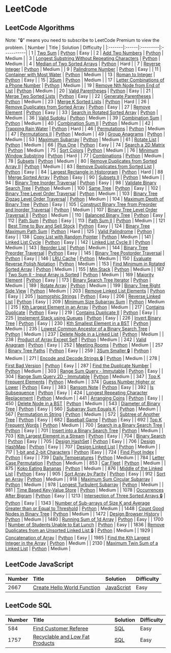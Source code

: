 # LeetCode

## LeetCode Algorithms

Note: "🔒" means you need to subscribe to LeetCode Premium to view the problem.
| Number | Title | Solution | Difficulty |
|:-------|:------|:---------|:-----------|
| 1 | [Two Sum](https://leetcode.com/problems/two-sum/) | [Python](./algorithms/1.%20Two%20Sum/solution.py) | Easy |
| 2 | [Add Two Numbers](https://leetcode.com/problems/add-two-numbers/) | [Python](./algorithms/2.%20Add%20Two%20Numbers/solution.py) | Medium |
| 3 | [Longest Substring Without Repeating Characters](https://leetcode.com/problems/longest-substring-without-repeating-characters/) | [Python](./algorithms/3.%20Longest%20Substring%20Without%20Repeating%20Characters/solution.py) | Medium |
| 4 | [Median of Two Sorted Arrays](https://leetcode.com/problems/median-of-two-sorted-arrays/description/) | [Python](./algorithms/4.%20Median%20of%20Two%20Sorted%20Arrays/solution.py) | Hard |
| 7 | [Reverse Integer](https://leetcode.com/problems/reverse-integer/description/) | [Python](./algorithms/7.%20Reverse%20Integer/Python/) | Medium |
| 9 | [Palindrome Number](https://leetcode.com/problems/palindrome-number/) | [Python](./algorithms/9.%20Palindrome%20Number/solution.py) | Easy |
| 11 | [Container with Most Water](https://leetcode.com/problems/container-with-most-water/description/) | [Python](./algorithms/11.%20Container%20With%20Most%20Water/solution.py) | Medium |
| 13 | [Roman to Integer](https://leetcode.com/problems/roman-to-integer/) | [Python](./algorithms/13.%20Roman%20to%20Integer/solution.py) | Easy |
| 15 | [3Sum](https://leetcode.com/problems/3sum/description/) | [Python](./algorithms/15.%203Sum/solution.py) | Medium |
| 17 | [Letter Combinations of a Phone Number](https://leetcode.com/problems/letter-combinations-of-a-phone-number/) | [Python](./algorithms/17.%20Letter%20Combinations%20of%20a%20Phone%20Number/solution.py) | Medium |
| 19 | [Remove Nth Node from End of List](https://leetcode.com/problems/remove-nth-node-from-end-of-list/) | [Python](./algorithms/19.%20Remove%20Nth%20Node%20From%20End%20of%20List/solution.py) | Medium |
| 20 | [Valid Parentheses](https://leetcode.com/problems/valid-parentheses/description/) | [Python](./algorithms/20.%20Valid%20Parentheses/solution.py) | Easy |
| 21 | [Merge Two Sorted Lists](https://leetcode.com/problems/merge-two-sorted-lists/description/) | [Python](./algorithms/21.%20Merge%20Two%20Sorted%20Lists/solution.py) | Easy |
| 22 | [Generate Parentheses](https://leetcode.com/problems/generate-parentheses/description/) | [Python](./algorithms/22.%20Generate%20Parentheses/solution.py) | Medium |
| 23 | [Merge K Sorted Lists](https://leetcode.com/problems/merge-k-sorted-lists/) | [Python](./algorithms/23.%20Merge%20k%20Sorted%20Lists/solution.py) | Hard |
| 26 | [Remove Duplicates from Sorted Array](https://leetcode.com/problems/remove-duplicates-from-sorted-array/description/) | [Python](./algorithms/26.%20Remove%20Duplicates%20from%20Sorted%20Array/solution.py) | Easy |
| 27 | [Remove Element](https://leetcode.com/problems/remove-element/description/) | [Python](./algorithms/27.%20Remove%20Element/solution.py) | Easy |
| 33 | [Search in Rotated Sorted Array](https://leetcode.com/problems/search-in-rotated-sorted-array/description/) | [Python](./algorithms/33.%20Search%20in%20Rotated%20Sorted%20Array/solution.py) | Medium |
| 36 | [Valid Sudoku](https://leetcode.com/problems/valid-sudoku/description/) | [Python](./algorithms/36.%20Valid%20Sudoku/solution.py) | Medium |
| 39 | [Combination Sum](https://leetcode.com/problems/combination-sum/description/) | [Python](./algorithms/39.%20Combination%20Sum/solution.py) | Medium |
| 40 | [Combination Sum II](https://leetcode.com/problems/combination-sum-ii/description/) | [Python](./algorithms/40.%20Combination%20Sum%20II/solution.py) | Medium |
| 42 | [Trapping Rain Water](https://leetcode.com/problems/trapping-rain-water/description/) | [Python](./algorithms/42.%20Trapping%20Rain%20Water/solution.py) | Hard |
| 46 | [Permutations](https://leetcode.com/problems/permutations/description/) | [Python](./algorithms/46.%20Permutations/) | Medium |
| 47 | [Permutations II](https://leetcode.com/problems/permutations-ii/description/) | [Python](./algorithms/47.%20Permutations%20II/solution.py) | Medium |
| 49 | [Group Anagrams](https://leetcode.com/problems/group-anagrams/description/) | [Python](./algorithms/49.%20Group%20Anagrams/) | Medium |
| 53 | [Maximum Subarray](https://leetcode.com/problems/maximum-subarray/description/) | [Python](./algorithms/53.%20Maximum%20Subarray/solution.py) | Medium |
| 61 | [Rotate List](https://leetcode.com/problems/rotate-list/) | [Python](./algorithms/61.%20Rotate%20List/solution.py) | Medium |
| 66 | [Plus One](https://leetcode.com/problems/plus-one/) | [Python](./algorithms/66.%20Plus%20One/solution.py) | Easy |
| 74 | [Search a 2D Matrix](https://leetcode.com/problems/search-a-2d-matrix/description/) | [Python](./algorithms/74.%20Search%20a%202D%20Matrix/solution.py) | Medium |
| 75 | [Sort Colors](https://leetcode.com/problems/sort-colors/description/) | [Python](./algorithms/75.%20Sort%20Colors/solution.py) | Medium |
| 76 | [Minimum Window Substring](https://leetcode.com/problems/minimum-window-substring/) | [Python](./algorithms/76.%20Minimum%20Window%20Substring/solution.py) | Hard |
| 77 | [Combinations](https://leetcode.com/problems/combinations/description/) | [Python](./algorithms/77.%20Combinations/solution.py) | Medium |
| 78 | [Subsets](https://leetcode.com/problems/subsets/description/) | [Python](./algorithms/78.%20Subsets/solution.py) | Medium |
| 80 | [Remove Duplicates from Sorted Array II](https://leetcode.com/problems/remove-duplicates-from-sorted-array-ii/description/) | [Python](./algorithms/80.%20Remove%20Duplicates%20from%20Sorted%20Array%20II/solution.py) | Medium |
| 83 | [Remove Duplicates from Sorted List](https://leetcode.com/problems/remove-duplicates-from-sorted-list/description/) | [Python](./algorithms/83.%20Remove%20Duplicates%20from%20Sorted%20List/solution.py) | Easy |
| 84 | [Largest Rectangle in Historgram](https://leetcode.com/problems/largest-rectangle-in-histogram/description/) | [Python](./algorithms/84.%20Largest%20Rectangle%20in%20Histogram/solution.py) | Hard |
| 88 | [Merge Sorted Array](https://leetcode.com/problems/merge-sorted-array/) | [Python](./algorithms/88.%20Merge%20Sorted%20Array/solution.py) | Easy |
| 90 | [Subsets II](https://leetcode.com/problems/subsets-ii/description/) | [Python](./algorithms/90.%20Subsets%20II/solution.py) | Medium |
| 94 | [Binary Tree Inorder Traversal](https://leetcode.com/problems/binary-tree-inorder-traversal/description/) | [Python](./algorithms/94.%20Binary%20Tree%20Inorder%20Traversal/solution.py) | Easy |
| 98 | [Validate Binary Search Tree](https://leetcode.com/problems/validate-binary-search-tree/) | [Python](./algorithms/98.%20Validate%20Binary%20Search%20Tree/solution.py) | Medium |
| 100 | [Same Tree](https://leetcode.com/problems/same-tree/description/) | [Python](./algorithms/100.%20Same%20Tree/solution.py) | Easy |
| 102 | [Binary Tree Level Order Traversal](https://leetcode.com/problems/binary-tree-level-order-traversal/description/) | [Python](./algorithms/102.%20Binary%20Tree%20Level%20Order%20Traversal/solution.py) | Medium |
| 103 | [Binary Tree Zigzag Level Order Traversal](https://leetcode.com/problems/binary-tree-zigzag-level-order-traversal/) | [Python](./algorithms/103.%20Binary%20Tree%20Zigzag%20Level%20Order%20Traversal/solution.py) | Medium |
| 104 | [Maximum Depth of Binary Tree](https://leetcode.com/problems/maximum-depth-of-binary-tree/) | [Python](./algorithms/104.%20Maximum%20Depth%20of%20Binary%20Tree/solution.py) | Easy |
| 105 | [Construct Binary Tree from Preorder and Inorder Traversal](https://leetcode.com/problems/construct-binary-tree-from-preorder-and-inorder-traversal/description/) | [Python](./algorithms/105.%20Construct%20Binary%20Tree%20from%20Preorder%20and%20Inorder%20Traversal/solution.py) | Medium |
| 107 | [Binary Tree Level Order Traversal II](https://leetcode.com/problems/binary-tree-level-order-traversal-ii/) | [Python](./algorithms/107.%20Binary%20Tree%20Level%20Order%20Traversal%20II/solution.py) | Medium |
| 110 | [Balanced Binary Tree](https://leetcode.com/problems/balanced-binary-tree/description/) | [Python](./algorithms/110.%20Balanced%20Binary%20Tree/solution.py) | Easy |
| 112 | [Path Sum](https://leetcode.com/problems/path-sum/description/) | [Python](./algorithms/112.%20Path%20Sum/solution.py) | Easy |
| 113 | [Path Sum II](https://leetcode.com/problems/path-sum-ii/description/) | [Python](./algorithms/113.%20Path%20Sum%20II/solution.py) | Medium |
| 121 | [Best Time to Buy and Sell Stock](https://leetcode.com/problems/best-time-to-buy-and-sell-stock/description/) | [Python](./algorithms/121.%20Best%20Time%20to%20Buy%20and%20Sell%20Stock/solution.py) | Easy |
| 124 | [Binary Tree Maximum Path Sum](https://leetcode.com/problems/binary-tree-maximum-path-sum/) | [Python](./algorithms/124.%20Binary%20Tree%20Maximum%20Path%20Sum/solution.py) | Hard |
| 125 | [Valid Palindrome](https://leetcode.com/problems/valid-palindrome/) | [Python](./algorithms/125.%20Validate%20Palindrome/solution.py) | Easy |
| 138 | [Copy List with Random Pointer](https://leetcode.com/problems/copy-list-with-random-pointer/description/) | [Python](./algorithms/138.%20Copy%20List%20with%20Random%20Pointer/solution.py) | Medium |
| 141 | [Linked List Cycle](https://leetcode.com/problems/linked-list-cycle/description/) | [Python](./algorithms/141.%20Linked%20List%20Cycle/solution.py) | Easy |
| 142 | [Linked List Cycle II](https://leetcode.com/problems/linked-list-cycle-ii/description/) | [Python](./algorithms/142.%20Linked%20List%20Cycle%20II/solution.py) | Medium |
| 143 | [Reorder List](https://leetcode.com/problems/reorder-list/description/) | [Python](./algorithms/143.%20Reorder%20List/) | Medium |
| 144 | [Binary Tree Preorder Traversal](https://leetcode.com/problems/binary-tree-preorder-traversal/) | [Python](./algorithms/144.%20Binary%20Tree%20Preorder%20Traversal/) | Easy |
| 145 | [Binary Tree Postorder Traversal](https://leetcode.com/problems/binary-tree-postorder-traversal/) | [Python](./algorithms/145.%20Binary%20Tree%20Postorder%20Traversal/) | Easy |
| 146 | [LRU Cache](https://leetcode.com/problems/lru-cache/) | [Python](./algorithms/146.%20LRU%20Cache/solution.py) | Medium |
| 150 | [Evaluate Reverse Polish Notation](https://leetcode.com/problems/evaluate-reverse-polish-notation/description/) | [Python](./algorithms/150.%20Evaluate%20Reverse%20Polish%20Notation/) | Medium |
| 153 | [Find Minimum in Rotated Sorted Array](https://leetcode.com/problems/find-minimum-in-rotated-sorted-array/) | [Python](./algorithms/153.%20Find%20Minimum%20in%20Rotated%20Sorted%20Array/) | Medium |
| 155 | [Min Stack](https://leetcode.com/problems/min-stack/) | [Python](./algorithms/155.%20Min%20Stack/solution.py) | Medium |
| 167 | [Two Sum II - Input Array is Sorted](https://leetcode.com/problems/two-sum-ii-input-array-is-sorted/) | [Python](./algorithms/167.%20Two%20Sum%20II%20-%20Input%20Array%20is%20Sorted/solution.py) | Medium |
| 169 | [Majority Element](https://leetcode.com/problems/majority-element/) | [Python](./algorithms/169.%20Majority%20Element/solution.py) | Easy |
| 173 | [Binary Search Tree Iterator](https://leetcode.com/problems/binary-search-tree-iterator/description/) | [Python](./algorithms/173.%20Binary%20Search%20Tree%20Iterator/solution.py) | Medium |
| 189 | [Rotate Array](https://leetcode.com/problems/rotate-array/) | [Python](./algorithms/189.%20Rotate%20Array/solution.py) | Medium |
| 199 | [Binary Tree Right Side View](https://leetcode.com/problems/binary-tree-right-side-view/description/) | [Python](./algorithms/199.%20Binary%20Tree%20Right%20Side%20View/solution.py) | Medium |
| 203 | [Remove Linked List Elements](https://leetcode.com/problems/remove-linked-list-elements/) | [Python](./algorithms/203.%20Remove%20Linked%20List%20Elements/solution.py) | Easy |
| 205 | [Isomorphic Strings](https://leetcode.com/problems/isomorphic-strings/description/) | [Python](./algorithms/205.%20Isomorphic%20Strings/solution.py) | Easy |
| 206 | [Reverse Linked List](https://leetcode.com/problems/reverse-linked-list/) | [Python](./algorithms/206.%20Reverse%20Linked%20List/solution.py) | Easy |
| 209 | [Minimum Size Subarray Sum](https://leetcode.com/problems/minimum-size-subarray-sum/) | [Python](./algorithms/209.%20Minimum%20Size%20Subarray%20Sum/solution.py) | Medium |
| 215 | [Kth Largest Element in an Array](https://leetcode.com/problems/kth-largest-element-in-an-array/) | [Python](./algorithms/215.%20Kth%20Largest%20Element%20in%20an%20Array/) | Medium |
| 217 | [Contains Duplicate](https://leetcode.com/problems/contains-duplicate/) | [Python](./algorithms/217.%20Contains%20Duplicate/solution.py) | Easy |
| 219 | [Contains Duplicate II](https://leetcode.com/problems/contains-duplicate-ii/description/) | [Python](./algorithms/219.%20Contains%20Duplicate%20II/solution.py) | Easy |
| 225 | [Implement Stack using Queues](https://leetcode.com/problems/implement-stack-using-queues/) | [Python](./algorithms/225.%20Implement%20Stack%20using%20Queues/) | Easy |
| 226 | [Invert Binary Tree](https://leetcode.com/problems/invert-binary-tree/description/) | [Python](./algorithms/226.%20Invert%20Binary%20Tree/solution.py) | Easy |
| 230 | [Kth Smallest Element in a BST](https://leetcode.com/problems/kth-smallest-element-in-a-bst/description/) | [Python](./algorithms/230.%20Kth%20Smallest%20Element%20in%20a%20BST/) | Medium |
| 235 | [Lowest Common Ancestor of a Binary Search Tree](https://leetcode.com/problems/lowest-common-ancestor-of-a-binary-search-tree/description/) | [Python](./algorithms/235.%20Lowest%20Common%20Ancestor%20of%20a%20Binary%20Search%20Tree/solution.py) | Medium |
| 237 | [Delete Node in a Linked List](https://leetcode.com/problems/delete-node-in-a-linked-list/) | [Python](./algorithms/237.%20Delete%20Node%20in%20a%20Linked%20List/solution.py) | Medium |
| 238 | [Product of Array Except Self](https://leetcode.com/problems/product-of-array-except-self/description/) | [Python](./algorithms/238.%20Product%20of%20Array%20Except%20Self/solution.py) | Medium |
| 242 | [Valid Anagram](https://leetcode.com/problems/valid-anagram/description/) | [Python](./algorithms/242.%20Valid%20Anagram/) | Easy |
| 252 | [Meeting Rooms](https://leetcode.com/problems/meeting-rooms/) | [Python](./algorithms/252.%20Meeting%20Rooms/solution.py) | Medium |
| 257 | [Binary Tree Paths](https://leetcode.com/problems/binary-tree-paths/description/) | [Python](./algorithms/257.%20Binary%20Tree%20Paths/solution.py) | Easy |
| 259 | [3Sum Smaller 🔒](https://leetcode.com/problems/3sum-smaller/description/) | [Python](./algorithms/259.%203Sum%20Smaller/solution.py) | Medium |
| 271 | [Encode and Decode Strings 🔒](https://leetcode.com/problems/encode-and-decode-strings/) | [Python](./algorithms/271.%20Encode%20and%20Decode%20Strings/solution.py) | Medium |
| 278 | [First Bad Version](https://leetcode.com/problems/first-bad-version/description/) | [Python](./algorithms/278.%20First%20Bad%20Version/solution.py) | Easy |
| 287 | [Find the Duplicate Number](https://leetcode.com/problems/find-the-duplicate-number/description/) | [Python](./algorithms/287.%20Find%20the%20Duplicate%20Number/solution.py) | Medium |
| 303 | [Range Sum Query - Immutable](https://leetcode.com/problems/range-sum-query-immutable/) | [Python](./algorithms/303.%20Range%20Sum%20Query%20-%20Immutable/solution.py) | Easy |
| 304 | [Range Sum Query 2D - Immutable](https://leetcode.com/problems/range-sum-query-2d-immutable/description/?source=submission-ac) | [Python](./algorithms/304.%20Range%20Sum%20Query%202D%20-%20Immutable/solution.py) | Medium |
| 347 | [Top K Frequent Elements](https://leetcode.com/problems/top-k-frequent-elements/description/) | [Python](./algorithms/347.%20Top%20K%20Frequent%20Elements/) | Medium |
| 374 | [Guess Number Higher or Lower](https://leetcode.com/problems/guess-number-higher-or-lower/description/) | [Python](./algorithms/374.%20Guess%20Number%20Higher%20or%20Lower/solution.py) | Easy |
| 383 | [Ransom Note](https://leetcode.com/problems/ransom-note/description/) | [Python](./algorithms/383.%20Ransom%20Note/solution.py) | Easy |
| 392 | [Is Subsequence](https://leetcode.com/problems/is-subsequence/description/) | [Python](./algorithms/392.%20Is%20Subsequence/solution.py) | Easy |
| 424 | [Longest Repeating Character Replacement](https://leetcode.com/problems/longest-repeating-character-replacement/description/) | [Python](./algorithms/424.%20Longest%20Repeating%20Character%20Replacement/solution.py) | Medium |
| 441 | [Arranging Coins](https://leetcode.com/problems/arranging-coins/description/) | [Python](./algorithms/441.%20Arranging%20Coins/solution.py) | Easy |
| 450 | [Delete Node in a BST](https://leetcode.com/problems/delete-node-in-a-bst/description/) | [Python](./algorithms/450.%20Delete%20Node%20in%20a%20BST/solution.py) | Medium |
| 543 | [Diameter of Binary Tree](https://leetcode.com/problems/diameter-of-binary-tree/description/) | [Python](./algorithms/543.%20Diameter%20of%20Binary%20Tree/solution.py) | Easy |
| 560 | [Subarray Sum Equals K](https://leetcode.com/problems/subarray-sum-equals-k/description/) | [Python](./algorithms/560.%20Subarray%20Sum%20Equals%20K/solution.py) | Medium |
| 567 | [Permutation in String](https://leetcode.com/problems/permutation-in-string/description/) | [Python](./algorithms/567.%20Permutation%20in%20String/solution.py) | Medium |
| 572 | [Subtree of Another Tree](https://leetcode.com/problems/subtree-of-another-tree/description/) | [Python](./algorithms/572.%20Subtree%20of%20Another%20Tree/solution.py) | Easy |
| 682 | [Baseball Game](https://leetcode.com/problems/baseball-game/description/) | [Python](./algorithms/682.%20Baseball%20Game/solution.py) | Easy |
| 692 | [Top K Frequent Words](https://leetcode.com/problems/top-k-frequent-words/description/) | [Python](./algorithms/692.%20Top%20K%20Frequent%20Words/) | Medium |
| 700 | [Search in a Binary Search Tree](https://leetcode.com/problems/search-in-a-binary-search-tree/description/) | [Python](./algorithms/700.%20Search%20in%20a%20Binary%20Search%20Tree/solution.py) | Easy |
| 701 | [Insert into a Binary Search Tree](https://leetcode.com/problems/insert-into-a-binary-search-tree/) | [Python](./algorithms/701.%20Insert%20into%20a%20Binary%20Search%20Tree/solution.py) | Medium |
| 703 | [Kth Largest Element in a Stream](https://leetcode.com/problems/kth-largest-element-in-a-stream/description/) | [Python](./algorithms/703.%20Kth%20Largest%20Element%20in%20a%20Stream/solution.py) | Easy |
| 704 | [Binary Search](https://leetcode.com/problems/binary-search/) | [Python](./algorithms/704.%20Binary%20Search/solution.py) | Easy |
| 705 | [Design HashSet](https://leetcode.com/problems/design-hashset/) | [Python](./algorithms/705.%20Design%20HashSet/) | Easy |
| 706 | [Design HashMap](https://leetcode.com/problems/design-hashmap/description/) | [Python](./algorithms/706.%20Design%20HashMap/solution.py) | Easy |
| 707 | [Design Linked List](https://leetcode.com/problems/design-linked-list/) | [Python](./algorithms/707.%20Design%20Linked%20List/solution.py) | Medium |
| 717 | [1-bit and 2-bit Characters](https://leetcode.com/problems/1-bit-and-2-bit-characters/description/) | [Python](./algorithms/717.%201-bit%20and%202-bit%20Characters/solution.py) |Easy |
| 724 | [Find Pivot Index](https://leetcode.com/problems/find-pivot-index/) | [Python](./algorithms/724.%20Find%20Pivot%20Index/solution.py) | Easy |
| 739 | [Daily Temperatures](https://leetcode.com/problems/daily-temperatures/) | [Python](./algorithms/739.%20Daily%20Temperatures/) | Medium |
| 784 | [Letter Case Permutation](https://leetcode.com/problems/letter-case-permutation/description/) | [Python](./algorithms/784.%20Letter%20Case%20Permutation/solution.py) | Medium |
| 853 | [Car Fleet](https://leetcode.com/problems/car-fleet/description/) | [Python](./algorithms/853.%20Car%20Fleet/solution.py) | Medium |
| 875 | [Koko Eating Bananas](https://leetcode.com/problems/koko-eating-bananas/description/) | [Python](./algorithms/875.%20Koko%20Eating%20Bananas/solution.py) | Medium |
| 876 | [Middle of the Linked List](https://leetcode.com/problems/middle-of-the-linked-list/description/) | [Python](./algorithms/876.%20Middle%20of%20the%20Linked%20List/solution.py) | Easy |
| 905 | [Sort Array by Parity](https://leetcode.com/problems/sort-array-by-parity/description/) | [Python](./algorithms/905.%20Sort%20Array%20By%20Parity/solution.py) | Easy |
| 912 | [Sort an Array](https://leetcode.com/problems/sort-an-array/description/) | [Python](./algorithms/912.%20Sort%20an%20Array/solution.py) | Medium |
| 918 | [Maximum Sum Circular Subarray](https://leetcode.com/problems/maximum-sum-circular-subarray/) | [Python](./algorithms/918.%20Maximum%20Sum%20Circular%20Subarray/solution.py) | Medium |
| 978 | [Longest Turbulent Subarray](https://leetcode.com/problems/longest-turbulent-subarray/description/) | [Python](./algorithms/978.%20Longest%20Turbulent%20Subarray/) | Medium |
| 981 | [Time Based Key-Value Store](https://leetcode.com/problems/time-based-key-value-store/) | [Python](./algorithms/981.%20Time%20Based%20Key-Value%20Store/solution.py) | Medium |
| 1078 | [Occurrences After Bigram](https://leetcode.com/problems/occurrences-after-bigram/description/) | [Python](./algorithms/1078.%20Occurrences%20After%20Bigram/solution.py) | Easy |
| 1213 | [Intersection of Three Sorted Arrays 🔒](https://leetcode.com/problems/intersection-of-three-sorted-arrays/description/) | [Python](./algorithms/1213.%20Intersection%20of%20Three%20Sorted%20Arrays/) | Easy |
| 1343 | [Number of Sub-arrays of Size K and Average Greater than or Equal to Threshold](https://leetcode.com/problems/number-of-sub-arrays-of-size-k-and-average-greater-than-or-equal-to-threshold/description/) | [Python](./algorithms/1343.%20Number%20of%20Sub-arrays%20of%20Size%20K%20and%20Average%20Greater%20than%20or%20Equal%20to%20Threshold/solution.py) | Medium |
| 1448 | [Count Good Nodes in Binary Tree](https://leetcode.com/problems/count-good-nodes-in-binary-tree/description/) | [Python](./algorithms/1448.%20Count%20Good%20Nodes%20in%20Binary%20Tree/solution.py) | Medium |
| 1472 | [Design Browser History](https://leetcode.com/problems/design-browser-history/) | [Python](./algorithms/1472.%20Design%20Browser%20History/solution.py) | Medium |
| 1480 | [Running Sum of 1d Array](https://leetcode.com/problems/running-sum-of-1d-array/description/) | [Python](./algorithms/1480.%20Running%20Sum%20of%201d%20Array/solution.py) | Easy |
| 1700 | [Number of Students Unable to Eat Lunch](https://leetcode.com/problems/number-of-students-unable-to-eat-lunch/) | [Python](./algorithms/1700.%20Number%20of%20Students%20Unable%20to%20Eat%20Lunch/solution.py) | Easy |
| 1836 | [Remove Duplicates from an Unsorted Linked List 🔒](https://leetcode.com/problems/remove-duplicates-from-an-unsorted-linked-list/description/) | [Python](./algorithms/1836.%20Remove%20Duplicates%20From%20an%20Unsorted%20Linked%20List/solution.py) | Medium |
| 1929 | [Concatenation of Array](https://leetcode.com/problems/concatenation-of-array/description/) | [Python](./algorithms/1929.%20Concatenation%20of%20Array/solution.py) | Easy |
| 1985 | [Find the Kth Largest Integer in the Array](https://leetcode.com/problems/find-the-kth-largest-integer-in-the-array/description/) | [Python](./algorithms/1985.%20Find%20the%20Kth%20Largest%20Integer%20in%20the%20Array/solution.py) | Medium |
| 2130 | [Maximum Twin Sum of a Linked List](https://leetcode.com/problems/maximum-twin-sum-of-a-linked-list/) | [Python](./algorithms/2130.%20Maximum%20Twin%20Sum%20of%20a%20Linked%20List/solution.py) | Medium |

## LeetCode JavaScript

| Number | Title                                                                                                 | Solution                                                                         | Difficulty |
| :----- | :---------------------------------------------------------------------------------------------------- | :------------------------------------------------------------------------------- | :--------- |
| 2667   | [Create Hello World Function](https://leetcode.com/problems/create-hello-world-function/description/) | [JavaScript](./algorithms/2667.%20Create%20Hello%20World%20Function/solution.js) | Easy       |

## LeetCode SQL

| Number | Title                                                                                                         | Solution                                                                  | Difficulty |
| :----- | :------------------------------------------------------------------------------------------------------------ | :------------------------------------------------------------------------ | :--------- |
| 584    | [Find Customer Referee](https://leetcode.com/problems/find-customer-referee/description/)                     | [SQL](./sql/584.%20Find%20Customer%20Referee/solution.sql)                | Easy       |
| 1757   | [Recyclable and Low Fat Products](https://leetcode.com/problems/recyclable-and-low-fat-products/description/) | [SQL](./sql/1757.%20Recyclable%20and%20Low%20Fat%20Products/solution.sql) | Easy       |
